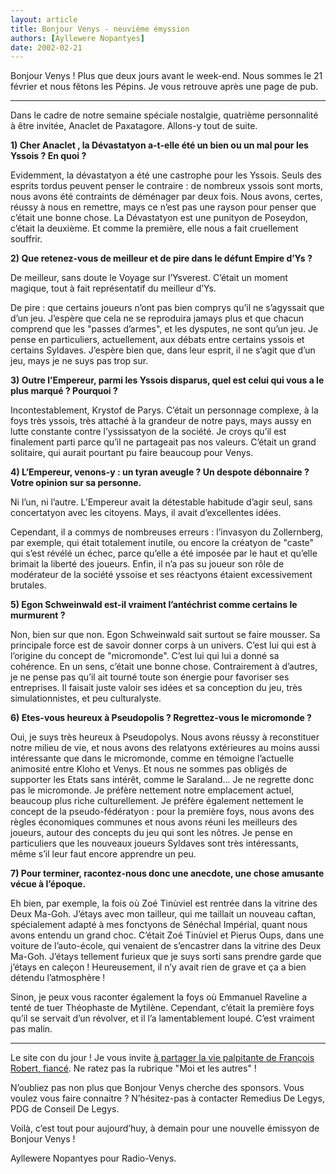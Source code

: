 ```yaml
---
layout: article
title: Bonjour Venys - neuvième émyssion
authors: [Ayllewere Nopantyes]
date: 2002-02-21
---
```


Bonjour Venys ! Plus que deux jours avant le week-end. Nous sommes le 21 février et nous fêtons les Pépins. Je vous retrouve après une page de pub.

---

Dans le cadre de notre semaine spéciale nostalgie, quatrième personnalité à être invitée, Anaclet de Paxatagore. Allons-y tout de suite.

**1) Cher Anaclet , la Dévastatyon a-t-elle été un bien ou un mal pour les Yssois ? En quoi ?**

Evidemment, la dévastatyon a été une castrophe pour les Yssois. Seuls des esprits tordus peuvent penser le contraire : de nombreux yssois sont morts, nous avons été contraints de déménager par deux fois. Nous avons, certes, réussy à nous en remettre, mays ce n’est pas une rayson pour penser que c’était une bonne chose. La Dévastatyon est une punityon de Poseydon, c’était la deuxième. Et comme la première, elle nous a fait cruellement souffrir.

**2) Que retenez-vous de meilleur et de pire dans le défunt Empire d’Ys ?**

De meilleur, sans doute le Voyage sur l’Ysverest. C’était un moment magique, tout à fait représentatif du meilleur d’Ys.

De pire : que certains joueurs n’ont pas bien comprys qu’il ne s’agyssait que d’un jeu. J’espère que cela ne se reproduira jamays plus et que chacun comprend que les "passes d’armes", et les dysputes, ne sont qu’un jeu. Je pense en particuliers, actuellement, aux débats entre certains yssois et certains Syldaves. J’espère bien que, dans leur esprit, il ne s’agit que d’un jeu, mays je ne suys pas trop sur.

**3) Outre l’Empereur, parmi les Yssois disparus, quel est celui qui vous a le plus marqué ? Pourquoi ?**

Incontestablement, Krystof de Parys. C’était un personnage complexe, à la foys très yssois, très attaché à la grandeur de notre pays, mays aussy en lutte constante contre l’yssissatyon de la société. Je croys qu’il est finalement parti parce qu’il ne partageait pas nos valeurs. C’était un grand solitaire, qui aurait pourtant pu faire beaucoup pour Venys.

**4) L’Empereur, venons-y : un tyran aveugle ? Un despote débonnaire ? Votre opinion sur sa personne.**

Ni l’un, ni l’autre. L’Empereur avait la détestable habitude d’agir seul, sans concertatyon avec les citoyens. Mays, il avait d’excellentes idées.

Cependant, il a commys de nombreuses erreurs : l’invasyon du Zollernberg, par exemple, qui était totalement inutile, ou encore la créatyon de "caste" qui s’est révélé un échec, parce qu’elle a été imposée par le haut et qu’elle brimait la liberté des joueurs. Enfin, il n’a pas su joueur son rôle de modérateur de la société yssoise et ses réactyons étaient excessivement brutales.

**5) Egon Schweinwald est-il vraiment l’antéchrist comme certains le murmurent ?**

Non, bien sur que non. Egon Schweinwald sait surtout se faire mousser. Sa principale force est de savoir donner corps à un univers. C’est lui qui est à l’origine du concept de "micromonde". C’est lui qui lui a donné sa cohérence. En un sens, c’était une bonne chose. Contrairement à d’autres, je ne pense pas qu’il ait tourné toute son énergie pour favoriser ses entreprises. Il faisait juste valoir ses idées et sa conception du jeu, très simulationnistes, et peu culturalyste.

**6) Etes-vous heureux à Pseudopolis ? Regrettez-vous le micromonde ?**

Oui, je suys très heureux à Pseudopolys. Nous avons réussy à reconstituer notre milieu de vie, et nous avons des relatyons extérieures au moins aussi intéressante que dans le micromonde, comme en témoigne l’actuelle animosité entre Kloho et Venys. Et nous ne sommes pas obligés de supporter les Etats sans intérêt, comme le Saraland... Je ne regrette donc pas le micromonde. Je préfère nettement notre emplacement actuel, beaucoup plus riche culturellement. Je préfère également nettement le concept de la pseudo-fédératyon : pour la première foys, nous avons des règles économiques communes et nous avons réuni les meilleurs des joueurs, autour des concepts du jeu qui sont les nôtres. Je pense en particuliers que les nouveaux joueurs Syldaves sont très intéressants, même s’il leur faut encore apprendre un peu.

**7) Pour terminer, racontez-nous donc une anecdote, une chose amusante vécue à l’époque.**

Eh bien, par exemple, la fois où Zoé Tinùviel est rentrée dans la vitrine des Deux Ma-Goh. J’étays avec mon tailleur, qui me taillait un nouveau caftan, spécialement adapté à mes fonctyons de Sénéchal Impérial, quant nous avons entendu un grand choc. C’était Zoé Tinùviel et Pierus Oups, dans une voiture de l’auto-école, qui venaient de s’encastrer dans la vitrine des Deux Ma-Goh. J’étays tellement furieux que je suys sorti sans prendre garde que j’étays en caleçon ! Heureusement, il n’y avait rien de grave et ça a bien détendu l’atmosphère !

Sinon, je peux vous raconter également la foys où Emmanuel Raveline a tenté de tuer Théophaste de Mytilène. Cependant, c’était la première foys qu’il se servait d’un révolver, et il l’a lamentablement loupé. C’est vraiment pas malin.

---

Le site con du jour ! Je vous invite [à partager la vie palpitante de François Robert, fiancé](https://web.archive.org/web/20021126055524/http://perso.wanadoo.fr/francois.robert/). Ne ratez pas la rubrique "Moi et les autres" !

N’oubliez pas non plus que Bonjour Venys cherche des sponsors. Vous voulez vous faire connaitre ? N’hésitez-pas à contacter Remedius De Legys, PDG de Conseil De Legys.

Voilà, c’est tout pour aujourd’huy, à demain pour une nouvelle émissyon de Bonjour Venys !

Ayllewere Nopantyes pour Radio-Venys.

